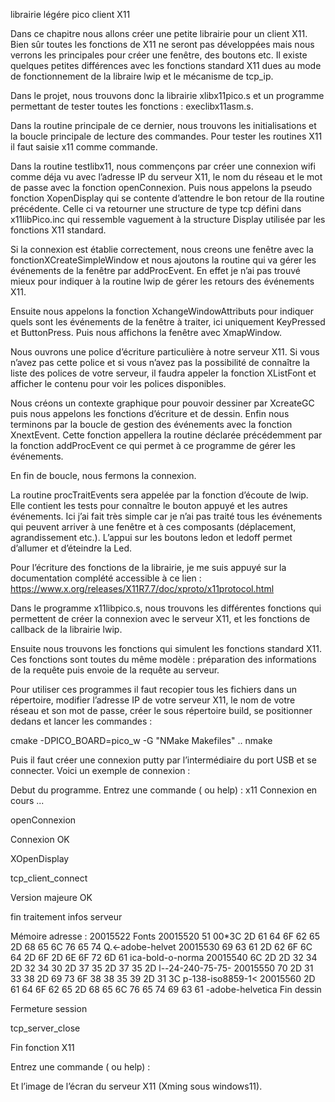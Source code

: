 librairie légére pico client X11

Dans ce chapitre nous allons créer une petite librairie pour un client X11. Bien sûr toutes les fonctions de X11 ne seront pas développées mais nous verrons les principales pour créer une fenêtre, des boutons etc.  Il existe quelques petites différences avec les fonctions standard X11 dues au mode de fonctionnement de la libraire lwip et le mécanisme de tcp_ip.

Dans le projet, nous trouvons donc la librairie xlibx11pico.s et un programme permettant de tester toutes les fonctions : execlibx11asm.s.

Dans la routine principale de ce dernier, nous trouvons les initialisations et la boucle principale de lecture des commandes. Pour tester les routines X11 il faut saisie x11 comme commande.

Dans la routine testlibx11, nous commençons par créer une connexion wifi comme déja vu avec l’adresse IP du serveur X11, le nom du réseau et le mot de passe avec la fonction openConnexion. Puis nous appelons la pseudo fonction XopenDisplay qui se contente d’attendre le bon retour de lla routine précédente. Celle ci va retourner une structure de type tcp défini dans x11libPico.inc qui ressemble vaguement à la structure Display utilisée par les fonctions X11 standard.

Si la connexion est établie correctement, nous creons une fenêtre avec la fonctionXCreateSimpleWindow et nous ajoutons la routine qui va gérer les événements de la fenêtre par addProcEvent. En effet je n’ai pas trouvé mieux pour indiquer à la routine lwip de gérer les retours des événements X11.

Ensuite nous appelons la fonction XchangeWindowAttributs pour indiquer quels sont les événements de la fenêtre  à traiter, ici uniquement KeyPressed et ButtonPress. Puis nous affichons la fenêtre avec XmapWindow.

Nous ouvrons une police d’écriture particulière à notre serveur X11. Si vous n’avez pas cette police et si vous n’avez pas la possibilité de connaître la liste des polices de votre serveur, il faudra appeler la fonction XListFont et afficher le contenu pour voir les polices disponibles.

Nous créons un contexte graphique pour pouvoir dessiner par XcreateGC puis nous appelons les fonctions d’écriture et de dessin.
Enfin nous terminons par la boucle de gestion des événements avec la fonction XnextEvent. 
Cette fonction appellera la routine déclarée précédemment par la fonction addProcEvent ce qui permet à ce programme de gérer les événements.

En fin de boucle, nous fermons la connexion.

La routine procTraitEvents sera appelée par la fonction d’écoute de lwip. Elle contient les tests pour connaître le bouton appuyé et les autres événements. Ici j’ai fait très simple car je n’ai pas traité tous les événements qui peuvent arriver à une fenêtre et à ces composants (déplacement, agrandissement etc.).
L’appui sur les boutons ledon et ledoff permet d’allumer et d’éteindre la Led.

Pour l’écriture des fonctions de la librairie, je me suis appuyé sur la documentation complété  accessible à ce lien : https://www.x.org/releases/X11R7.7/doc/xproto/x11protocol.html

Dans le programme x11libpico.s, nous trouvons les différentes fonctions qui permettent de créer la connexion avec le serveur X11, et les fonctions de callback de la librairie lwip.

Ensuite nous trouvons les fonctions qui simulent les fonctions standard X11. Ces fonctions sont toutes du même modèle : préparation des informations de la requête puis envoie de la requête au serveur.

Pour utiliser ces programmes il faut recopier tous les fichiers dans un répertoire, modifier l’adresse IP de votre serveur X11, le nom de votre réseau et son mot de passe, créer le sous répertoire build, se positionner dedans et lancer les commandes :

cmake -DPICO_BOARD=pico_w  -G "NMake Makefiles"  ..
nmake

Puis il faut créer une connexion putty par l’intermédiaire du port USB et se connecter.
Voici un exemple de connexion :

Debut du programme.
Entrez une commande ( ou help) :
x11
Connexion en cours ...

openConnexion

Connexion OK

XOpenDisplay

tcp_client_connect

Version majeure OK

fin traitement infos serveur

Mémoire  adresse : 20015522  Fonts
20015520  51 00*3C 2D 61 64 6F 62 65 2D 68 65 6C 76 65 74  Q.<-adobe-helvet
20015530  69 63 61 2D 62 6F 6C 64 2D 6F 2D 6E 6F 72 6D 61  ica-bold-o-norma
20015540  6C 2D 2D 32 34 2D 32 34 30 2D 37 35 2D 37 35 2D  l--24-240-75-75-
20015550  70 2D 31 33 38 2D 69 73 6F 38 38 35 39 2D 31 3C  p-138-iso8859-1<
20015560  2D 61 64 6F 62 65 2D 68 65 6C 76 65 74 69 63 61  -adobe-helvetica
Fin dessin

Fermeture session

tcp_server_close

Fin fonction X11

Entrez une commande ( ou help) :

Et l’image de l’écran du serveur X11 (Xming sous windows11).
